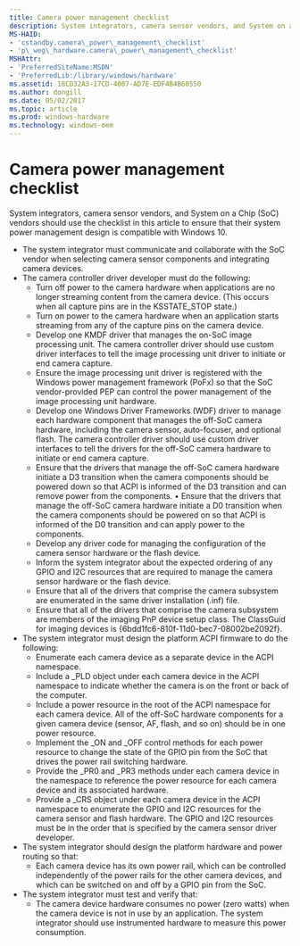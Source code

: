 ```yaml
---
title: Camera power management checklist
description: System integrators, camera sensor vendors, and System on a Chip (SoC) vendors should use the checklist in this article to ensure that their system power management design is compatible with Windows 10.
MS-HAID:
- 'cstandby.camera\_power\_management\_checklist'
- 'p\_weg\_hardware.camera\_power\_management\_checklist'
MSHAttr:
- 'PreferredSiteName:MSDN'
- 'PreferredLib:/library/windows/hardware'
ms.assetid: 18CD32A3-17CD-4007-AD7E-EDF4B4B60550
ms.author: dongill
ms.date: 05/02/2017
ms.topic: article
ms.prod: windows-hardware
ms.technology: windows-oem
---
```


# Camera power management checklist


System integrators, camera sensor vendors, and System on a Chip (SoC) vendors should use the checklist in this article to ensure that their system power management design is compatible with Windows 10.

-   The system integrator must communicate and collaborate with the SoC vendor when selecting camera sensor components and integrating camera devices.
-   The camera controller driver developer must do the following:
    -   Turn off power to the camera hardware when applications are no longer streaming content from the camera device. (This occurs when all capture pins are in the KSSTATE\_STOP state.)
    -   Turn on power to the camera hardware when an application starts streaming from any of the capture pins on the camera device.
    -   Develop one KMDF driver that manages the on-SoC image processing unit. The camera controller driver should use custom driver interfaces to tell the image processing unit driver to initiate or end camera capture.
    -   Ensure the image processing unit driver is registered with the Windows power management framework (PoFx) so that the SoC vendor-provided PEP can control the power management of the image processing unit hardware.
    -   Develop one Windows Driver Frameworks (WDF) driver to manage each hardware component that manages the off-SoC camera hardware, including the camera sensor, auto-focuser, and optional flash. The camera controller driver should use custom driver interfaces to tell the drivers for the off-SoC camera hardware to initiate or end camera capture.
    -   Ensure that the drivers that manage the off-SoC camera hardware initiate a D3 transition when the camera components should be powered down so that ACPI is informed of the D3 transition and can remove power from the components. • Ensure that the drivers that manage the off-SoC camera hardware initiate a D0 transition when the camera components should be powered on so that ACPI is informed of the D0 transition and can apply power to the components.
    -   Develop any driver code for managing the configuration of the camera sensor hardware or the flash device.
    -   Inform the system integrator about the expected ordering of any GPIO and I2C resources that are required to manage the camera sensor hardware or the flash device.
    -   Ensure that all of the drivers that comprise the camera subsystem are enumerated in the same driver installation (.inf) file.
    -   Ensure that all of the drivers that comprise the camera subsystem are members of the imaging PnP device setup class. The ClassGuid for imaging devices is {6bdd1fc6-810f-11d0-bec7-08002be2092f}.
-   The system integrator must design the platform ACPI firmware to do the following:
    -   Enumerate each camera device as a separate device in the ACPI namespace.
    -   Include a \_PLD object under each camera device in the ACPI namespace to indicate whether the camera is on the front or back of the computer.
    -   Include a power resource in the root of the ACPI namespace for each camera device. All of the off-SoC hardware components for a given camera device (sensor, AF, flash, and so on) should be in one power resource.
    -   Implement the \_ON and \_OFF control methods for each power resource to change the state of the GPIO pin from the SoC that drives the power rail switching hardware.
    -   Provide the \_PR0 and \_PR3 methods under each camera device in the namespace to reference the power resource for each camera device and its associated hardware.
    -   Provide a \_CRS object under each camera device in the ACPI namespace to enumerate the GPIO and I2C resources for the camera sensor and flash hardware. The GPIO and I2C resources must be in the order that is specified by the camera sensor driver developer.
-   The system integrator should design the platform hardware and power routing so that:
    -   Each camera device has its own power rail, which can be controlled independently of the power rails for the other camera devices, and which can be switched on and off by a GPIO pin from the SoC.
-   The system integrator must test and verify that:
    -   The camera device hardware consumes no power (zero watts) when the camera device is not in use by an application. The system integrator should use instrumented hardware to measure this power consumption.

 

 






